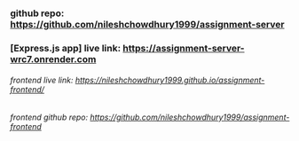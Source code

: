 ### github repo: https://github.com/nileshchowdhury1999/assignment-server
### [Express.js app] live link: https://assignment-server-wrc7.onrender.com

###### frontend live link: https://nileshchowdhury1999.github.io/assignment-frontend/
###### frontend github repo: https://github.com/nileshchowdhury1999/assignment-frontend